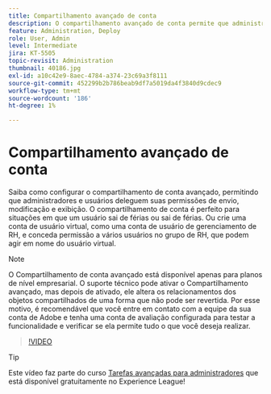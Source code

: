 ```yaml
---
title: Compartilhamento avançado de conta
description: O compartilhamento avançado de conta permite que administradores e usuários deleguem suas permissões de envio, modificação e exibição
feature: Administration, Deploy
role: User, Admin
level: Intermediate
jira: KT-5505
topic-revisit: Administration
thumbnail: 40186.jpg
exl-id: a10c42e9-8aec-4784-a374-23c69a3f8111
source-git-commit: 452299b2b786beab9df7a5019da4f3840d9cdec9
workflow-type: tm+mt
source-wordcount: '186'
ht-degree: 1%

---
```


# Compartilhamento avançado de conta

Saiba como configurar o compartilhamento de conta avançado, permitindo que administradores e usuários deleguem suas permissões de envio, modificação e exibição. O compartilhamento de conta é perfeito para situações em que um usuário sai de férias ou sai de férias. Ou crie uma conta de usuário virtual, como uma conta de usuário de gerenciamento de RH, e conceda permissão a vários usuários no grupo de RH, que podem agir em nome do usuário virtual.

>[!NOTE]
>
>O Compartilhamento de conta avançado está disponível apenas para planos de nível empresarial. O suporte técnico pode ativar o Compartilhamento avançado, mas depois de ativado, ele altera os relacionamentos dos objetos compartilhados de uma forma que não pode ser revertida. Por esse motivo, é recomendável que você entre em contato com a equipe da sua conta de Adobe e tenha uma conta de avaliação configurada para testar a funcionalidade e verificar se ela permite tudo o que você deseja realizar.

>[!VIDEO](https://video.tv.adobe.com/v/40186?quality=12&learn=on&hidetitle=true)

>[!TIP]
>
>Este vídeo faz parte do curso [Tarefas avançadas para administradores](https://experienceleague.adobe.com/?recommended=Sign-A-1-2020.1) que está disponível gratuitamente no Experience League!
